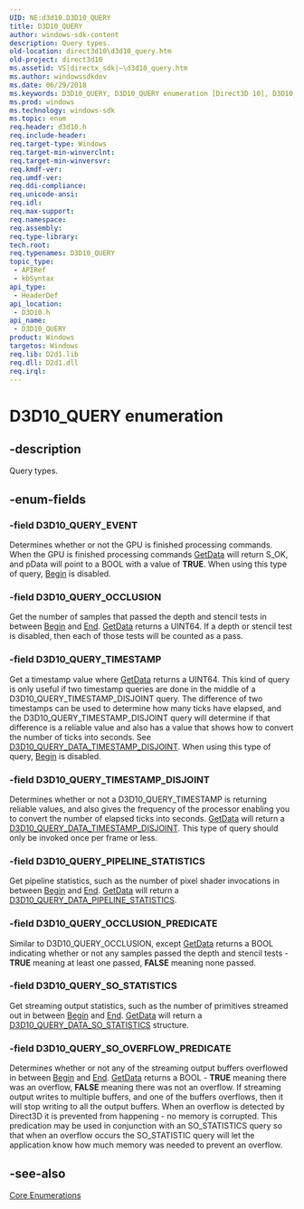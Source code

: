 ```yaml
---
UID: NE:d3d10.D3D10_QUERY
title: D3D10_QUERY
author: windows-sdk-content
description: Query types.
old-location: direct3d10\d3d10_query.htm
old-project: direct3d10
ms.assetid: VS|directx_sdk|~\d3d10_query.htm
ms.author: windowssdkdev
ms.date: 06/29/2018
ms.keywords: D3D10_QUERY, D3D10_QUERY enumeration [Direct3D 10], D3D10_QUERY_EVENT, D3D10_QUERY_OCCLUSION, D3D10_QUERY_OCCLUSION_PREDICATE, D3D10_QUERY_PIPELINE_STATISTICS, D3D10_QUERY_SO_OVERFLOW_PREDICATE, D3D10_QUERY_SO_STATISTICS, D3D10_QUERY_TIMESTAMP, D3D10_QUERY_TIMESTAMP_DISJOINT, d3d10/D3D10_QUERY, d3d10/D3D10_QUERY_EVENT, d3d10/D3D10_QUERY_OCCLUSION, d3d10/D3D10_QUERY_OCCLUSION_PREDICATE, d3d10/D3D10_QUERY_PIPELINE_STATISTICS, d3d10/D3D10_QUERY_SO_OVERFLOW_PREDICATE, d3d10/D3D10_QUERY_SO_STATISTICS, d3d10/D3D10_QUERY_TIMESTAMP, d3d10/D3D10_QUERY_TIMESTAMP_DISJOINT, direct3d10.d3d10_query, e40f5532-bdd2-10c8-b69c-1b328c82ae9c
ms.prod: windows
ms.technology: windows-sdk
ms.topic: enum
req.header: d3d10.h
req.include-header: 
req.target-type: Windows
req.target-min-winverclnt: 
req.target-min-winversvr: 
req.kmdf-ver: 
req.umdf-ver: 
req.ddi-compliance: 
req.unicode-ansi: 
req.idl: 
req.max-support: 
req.namespace: 
req.assembly: 
req.type-library: 
tech.root: 
req.typenames: D3D10_QUERY
topic_type:
 - APIRef
 - kbSyntax
api_type:
 - HeaderDef
api_location:
 - D3D10.h
api_name:
 - D3D10_QUERY
product: Windows
targetos: Windows
req.lib: D2d1.lib
req.dll: D2d1.dll
req.irql: 
---
```


# D3D10_QUERY enumeration


## -description


Query types.


## -enum-fields




### -field D3D10_QUERY_EVENT

Determines whether or not the GPU is finished processing commands. When the GPU is finished processing commands <a href="https://msdn.microsoft.com/library/windows/hardware/dn949631">GetData</a> will return S_OK, and pData will point to a BOOL with a value of <b>TRUE</b>. When using this type of query, <a href="https://msdn.microsoft.com/53ae44d0-822b-4fc9-ac77-814ac73eb08a">Begin</a> is disabled.


### -field D3D10_QUERY_OCCLUSION

Get the number of samples that passed the depth and stencil tests in between <a href="https://msdn.microsoft.com/53ae44d0-822b-4fc9-ac77-814ac73eb08a">Begin</a> and <a href="https://msdn.microsoft.com/147a93b4-7151-4800-8aa5-286058f49ee8">End</a>. <a href="https://msdn.microsoft.com/library/windows/hardware/dn949631">GetData</a> returns a UINT64. If a depth or stencil test is disabled, then each of those tests will be counted as a pass.


### -field D3D10_QUERY_TIMESTAMP

Get a timestamp value where <a href="https://msdn.microsoft.com/library/windows/hardware/dn949631">GetData</a> returns a UINT64. This kind of query is only useful if two timestamp queries are done in the middle of a D3D10_QUERY_TIMESTAMP_DISJOINT query. The difference of two timestamps can be used to determine how many ticks have elapsed, and the D3D10_QUERY_TIMESTAMP_DISJOINT query will determine if that difference is a reliable value and also has a value that shows how to convert the number of ticks into seconds. See <a href="https://msdn.microsoft.com/16cb5233-9e7e-4b1c-a231-4d949414a774">D3D10_QUERY_DATA_TIMESTAMP_DISJOINT</a>. When using this type of query, <a href="https://msdn.microsoft.com/53ae44d0-822b-4fc9-ac77-814ac73eb08a">Begin</a> is disabled.


### -field D3D10_QUERY_TIMESTAMP_DISJOINT

Determines whether or not a D3D10_QUERY_TIMESTAMP is returning reliable values, and also gives the frequency of the processor enabling you to convert the number of elapsed ticks into seconds. <a href="https://msdn.microsoft.com/library/windows/hardware/dn949631">GetData</a> will return a <a href="https://msdn.microsoft.com/16cb5233-9e7e-4b1c-a231-4d949414a774">D3D10_QUERY_DATA_TIMESTAMP_DISJOINT</a>. This type of query should only be invoked once per frame or less.


### -field D3D10_QUERY_PIPELINE_STATISTICS

Get pipeline statistics, such as the number of pixel shader invocations in between <a href="https://msdn.microsoft.com/53ae44d0-822b-4fc9-ac77-814ac73eb08a">Begin</a> and <a href="https://msdn.microsoft.com/147a93b4-7151-4800-8aa5-286058f49ee8">End</a>. <a href="https://msdn.microsoft.com/library/windows/hardware/dn949631">GetData</a> will return a <a href="https://msdn.microsoft.com/ade3cfee-a5b1-4873-9a5d-7d19082fe537">D3D10_QUERY_DATA_PIPELINE_STATISTICS</a>.


### -field D3D10_QUERY_OCCLUSION_PREDICATE

Similar to D3D10_QUERY_OCCLUSION, except <a href="https://msdn.microsoft.com/library/windows/hardware/dn949631">GetData</a> returns a BOOL indicating whether or not any samples passed the depth and stencil tests - <b>TRUE</b> meaning at least one passed, <b>FALSE</b> meaning none passed.


### -field D3D10_QUERY_SO_STATISTICS

Get streaming output statistics, such as the number of primitives streamed out in between <a href="https://msdn.microsoft.com/53ae44d0-822b-4fc9-ac77-814ac73eb08a">Begin</a> and <a href="https://msdn.microsoft.com/147a93b4-7151-4800-8aa5-286058f49ee8">End</a>. <a href="https://msdn.microsoft.com/library/windows/hardware/dn949631">GetData</a> will return a <a href="https://msdn.microsoft.com/d6b17d1a-794e-4b35-ab9c-bf058e2e9ac6">D3D10_QUERY_DATA_SO_STATISTICS</a> structure.


### -field D3D10_QUERY_SO_OVERFLOW_PREDICATE

Determines whether or not any of the streaming output buffers overflowed in between <a href="https://msdn.microsoft.com/53ae44d0-822b-4fc9-ac77-814ac73eb08a">Begin</a> and <a href="https://msdn.microsoft.com/147a93b4-7151-4800-8aa5-286058f49ee8">End</a>. <a href="https://msdn.microsoft.com/library/windows/hardware/dn949631">GetData</a> returns a BOOL - <b>TRUE</b> meaning there was an overflow, <b>FALSE</b> meaning there was not an overflow. If streaming output writes to multiple buffers, and one of the buffers overflows, then it will stop writing to all the output buffers. When an overflow is detected by Direct3D it is prevented from happening - no memory is corrupted. This predication may be used in conjunction with an SO_STATISTICS query so that when an overflow occurs the SO_STATISTIC query will let the application know how much memory was needed to prevent an overflow.


## -see-also




<a href="https://msdn.microsoft.com/3d1541bf-75d8-459d-a912-4068e9a0a9e4">Core Enumerations</a>
 

 

